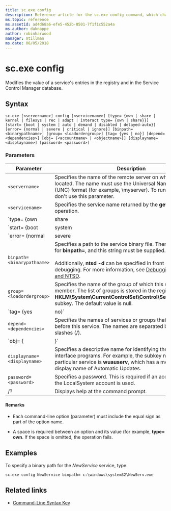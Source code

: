 ```yaml
---
title: sc.exe config
description: Reference article for the sc.exe config command, which changes service configurations by modifying the value of a service's entries in the registry and in the Service Control Manager database.
ms.topic: reference
ms.assetid: ad4d68a6-efe5-452b-8501-7f1f1c552a4a
ms.author: daknappe
author: robinharwood
manager: mtillman
ms.date: 06/05/2018
---
```


# sc.exe config

Modifies the value of a service's entries in the registry and in the Service Control Manager database.

## Syntax

```
sc.exe [<servername>] config [<servicename>] [type= {own | share | kernel | filesys | rec | adapt | interact type= {own | share}}] [start= {boot | system | auto | demand | disabled | delayed-auto}] [error= {normal | severe | critical | ignore}] [binpath= <binarypathname>] [group= <loadordergroup>] [tag= {yes | no}] [depend= <dependencies>] [obj= {<accountname> | <objectname>}] [displayname= <displayname>] [password= <password>]
```

### Parameters

| Parameter | Description |
|--|--|
| `<servername>` | Specifies the name of the remote server on which the service is located. The name must use the Universal Naming Convention (UNC) format (for example, \\myserver). To run SC.exe locally, don't use this parameter. |
| `<servicename>` | Specifies the service name returned by the **getkeyname** operation. |
| `type= {own | share | kernel | filesys | rec | adapt | interact type= {own | share}}` | Specifies the service type. The options include:<ul><li>**own** - Specifies a service that runs in its own process. It doesn't share an executable file with other services. This is the default value.</li><li>**share** - Specifies a service that runs as a shared process. It shares an executable file with other services.</li><li>**kernel** - Specifies a driver.</li><li>**filesys** - Specifies a file system driver.</li><li>**rec** - Specifies a file system-recognized driver that identifies file systems used on the computer.</li><li>**adapt** - Specifies an adapter driver that identifies hardware devices such as keyboards, mice, and disk drives.</li><li>**interact** - Specifies a service that can interact with the desktop, receiving input from users. Interactive services must be run under the LocalSystem account. This type must be used in conjunction with **type= own** or **type= shared** (for example, **type= interact** **type= own**). Using **type= interact** by itself will generate an error.</li></ul> |
| `start= {boot | system | auto | demand | disabled | delayed-auto}` | Specifies the start type for the service. The options include:<ul><li>**boot** - Specifies a device driver that is loaded by the boot loader.</li><li>**system** - Specifies a device driver that is started during kernel initialization.</li><li>**auto** - Specifies a service that automatically starts each time the computer is restarted and runs even if no one logs on to the computer.</li><li>**demand** - Specifies a service that must be started manually. This is the default value if **start=** is not specified.</li><li>**disabled** - Specifies a service that cannot be started. To start a disabled service, change the start type to some other value.</li><li>**delayed-auto** - Specifies a service that starts automatically a short time after other auto services are started.</li></ul> |
| `error= {normal | severe | critical | ignore}` | Specifies the severity of the error if the service fails to start when the computer is started. The options include:<ul><li>**normal** - Specifies that the error is logged and a message box is displayed, informing the user that a service has failed to start. Startup will continue. This is the default setting.</li><li>**severe** - Specifies that the error is logged (if possible). The computer attempts to restart with the last-known good configuration. This could result in the computer being able to restart, but the service may still be unable to run.</li><li>**critical** - Specifies that the error is logged (if possible). The computer attempts to restart with the last-known good configuration. If the last-known good configuration fails, startup also fails, and the boot process halts with a Stop error.</li><li>**ignore** - Specifies that the error is logged and startup continues. No notification is given to the user beyond recording the error in the Event Log.</li></ul> |
| `binpath= <binarypathname>` | Specifies a path to the service binary file. There is no default for **binpath=**, and this string must be supplied.<br /><br />Additionally, **ntsd -d** can be specified in front of the string for debugging. For more information, see [Debugging using CDB and NTSD](/windows-hardware/drivers/debugger/debugging-using-cdb-and-ntsd).|
| `group= <loadordergroup>` | Specifies the name of the group of which this service is a member. The list of groups is stored in the registry, in the **HKLM\System\CurrentControlSet\Control\ServiceGroupOrder** subkey. The default value is null. |
| `tag= {yes | no}` | Specifies whether or not to obtain a TagID from the CreateService call. Tags are used only for boot-start and system-start drivers. |
| `depend= <dependencies>` | Specifies the names of services or groups that must start before this service. The names are separated by forward slashes (/). |
| `obj= {<accountname> | <objectname>}` | Specifies a name of an account in which a service will run, or specifies a name of the Windows driver object in which the driver will run. The default setting is **LocalSystem**. |
| `displayname= <displayname>` | Specifies a descriptive name for identifying the service in user interface programs. For example, the subkey name of one particular service is **wuauserv**, which has a more friendly display name of Automatic Updates. |
| `password= <password>` | Specifies a password. This is required if an account other than the LocalSystem account is used. |
| /? | Displays help at the command prompt. |

#### Remarks

- Each command-line option (parameter) must include the equal sign as part of the option name.

- A space is required between an option and its value (for example, **type= own**. If the space is omitted, the operation fails.

## Examples

To specify a binary path for the *NewService* service, type:

```
sc.exe config NewService binpath= c:\windows\system32\NewServ.exe
```

## Related links

- [Command-Line Syntax Key](command-line-syntax-key.md)
